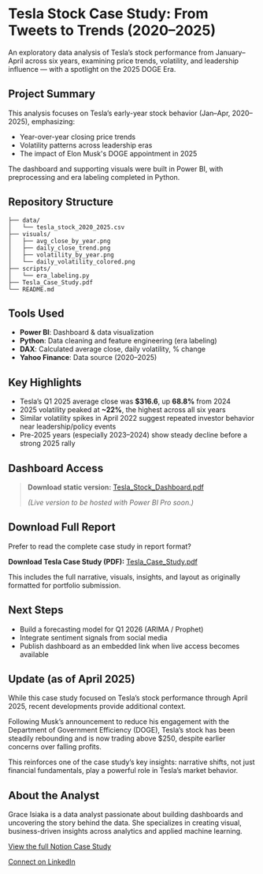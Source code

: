 # Tesla Stock Case Study: From Tweets to Trends (2020–2025)

An exploratory data analysis of Tesla’s stock performance from January–April across six years, examining price trends, volatility, and leadership influence — with a spotlight on the 2025 DOGE Era.


## Project Summary
This analysis focuses on Tesla’s early-year stock behavior (Jan–Apr, 2020–2025), emphasizing:
- Year-over-year closing price trends
- Volatility patterns across leadership eras
- The impact of Elon Musk's DOGE appointment in 2025

The dashboard and supporting visuals were built in Power BI, with preprocessing and era labeling completed in Python.


## Repository Structure
```
├── data/
│   └── tesla_stock_2020_2025.csv
├── visuals/
│   ├── avg_close_by_year.png
│   ├── daily_close_trend.png
│   ├── volatility_by_year.png
│   └── daily_volatility_colored.png
├── scripts/
│   └── era_labeling.py
├── Tesla_Case_Study.pdf
└── README.md
```



## Tools Used
- **Power BI**: Dashboard & data visualization
- **Python**: Data cleaning and feature engineering (era labeling)
- **DAX**: Calculated average close, daily volatility, % change
- **Yahoo Finance**: Data source (2020–2025)



## Key Highlights
- Tesla’s Q1 2025 average close was **$316.6**, up **68.8%** from 2024
- 2025 volatility peaked at **~22%**, the highest across all six years
- Similar volatility spikes in April 2022 suggest repeated investor behavior near leadership/policy events
- Pre-2025 years (especially 2023–2024) show steady decline before a strong 2025 rally



##  Dashboard Access
> **Download static version:** [Tesla_Stock_Dashboard.pdf](https://drive.google.com/file/d/118UptGFgFvudg7zhamyRvD1PrmPlollm/view?usp=sharing)
> 
> *(Live version to be hosted with Power BI Pro soon.)*


## Download Full Report

Prefer to read the complete case study in report format?

**Download Tesla Case Study (PDF):** [Tesla_Case_Study.pdf](https://drive.google.com/file/d/118UptGFgFvudg7zhamyRvD1PrmPlollm/view?usp=sharing)

This includes the full narrative, visuals, insights, and layout as originally formatted for portfolio submission.

## Next Steps
- Build a forecasting model for Q1 2026 (ARIMA / Prophet)
- Integrate sentiment signals from social media
- Publish dashboard as an embedded link when live access becomes available

## Update (as of April 2025)

While this case study focused on Tesla’s stock performance through April 2025, recent developments provide additional context.

Following Musk’s announcement to reduce his engagement with the Department of Government Efficiency (DOGE), Tesla’s stock has been steadily rebounding and is now trading above $250, despite earlier concerns over falling profits.

This reinforces one of the case study’s key insights: narrative shifts, not just financial fundamentals, play a powerful role in Tesla’s market behavior.

##  About the Analyst
Grace Isiaka is a data analyst passionate about building dashboards and uncovering the story behind the data. She specializes in creating visual, business-driven insights across analytics and applied machine learning.

[View the full Notion Case Study](https://www.notion.so/Tesla-Stock-Performance-Case-Study-2020-2025-1e0ace9f2e3a8086a99ee31db17c8df2)  

[Connect on LinkedIn](https://www.linkedin.com/in/grace-isiaka-97002aa8/)

